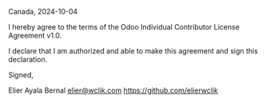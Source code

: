 Canada, 2024-10-04

I hereby agree to the terms of the Odoo Individual Contributor License
Agreement v1.0.

I declare that I am authorized and able to make this agreement and sign this
declaration.

Signed,

Elier Ayala Bernal elier@wclik.com https://github.com/elierwclik